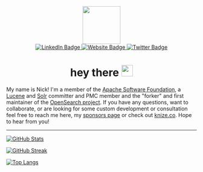 <div id="header" align="center">
  <img src="https://media.giphy.com/media/M9gbBd9nbDrOTu1Mqx/giphy.gif" width="100"/>
</div>
<div id="badges" align="center">
  <a href="http://linkedin.com/in/nknize">
    <img src="https://img.shields.io/badge/LinkedIn-blue?style=for-the-badge&logo=linkedin&logoColor=white" alt="LinkedIn Badge"/>
  </a>
  <a href="http://knize.co">
    <img src="https://img.shields.io/badge/Website-red?style=for-the-badge&logo=safari&logoColor=white" alt="Website Badge"/>
  </a>
  <a href="http://twitter.com/nknize">
    <img src="https://img.shields.io/badge/Twitter-blue?style=for-the-badge&logo=twitter&logoColor=white" alt="Twitter Badge"/>
  </a>
</div>
<div id="profile views" align="center">
  <img src="https://komarev.com/ghpvc/?username=nknize&style=flat-square&color=blue" alt=""/>
</div>
<div align="center">
  <h1>
    hey there <img src="https://media.giphy.com/media/hvRJCLFzcasrR4ia7z/giphy.gif" width="30px"/>
  </h1>
</div>

My name is Nick! I'm a member of the [Apache Software Foundation](http://apache.org), a [Lucene](http://lucene.apache.org) and [Solr](http://solr.apache.org) committer and PMC member and the "forker" and first maintainer of the [OpenSearch project](github.com/opensearch-project). If you have any questions, want to collaborate, or are looking for some custom development or consultation feel free to reach me here, my [sponsors page](https://github.com/sponsors/nknize) or check out [knize.co](http://knize.co). Hope to hear from you!

<!--
**nknize/nknize** is a ✨ _special_ ✨ repository because its `README.md` (this file) appears on your GitHub profile.

Here are some ideas to get you started:

- 🔭 I’m currently working on ...
- 🌱 I’m currently learning ...
- 👯 I’m looking to collaborate on ...
- 🤔 I’m looking for help with ...
- 💬 Ask me about ...
- 📫 How to reach me: ...
- 😄 Pronouns: ...
- ⚡ Fun fact: ...
-->

---

[![GitHub Stats](https://github-readme-stats.vercel.app/api?username=nknize&show_icons=true&theme=dark)](http://knize.co)

[![GitHub Streak](http://github-readme-streak-stats.herokuapp.com?user=nknize&theme=dark)](http://knize.co)
  
[![Top Langs](https://github-readme-stats.vercel.app/api/top-langs/?username=nknize&layout=compact&theme=vision-friendly-dark)](http://knize.co)

